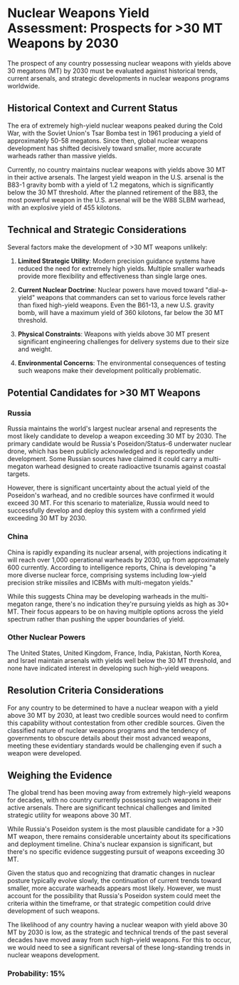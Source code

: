 # Nuclear Weapons Yield Assessment: Prospects for >30 MT Weapons by 2030

The prospect of any country possessing nuclear weapons with yields above 30 megatons (MT) by 2030 must be evaluated against historical trends, current arsenals, and strategic developments in nuclear weapons programs worldwide.

## Historical Context and Current Status

The era of extremely high-yield nuclear weapons peaked during the Cold War, with the Soviet Union's Tsar Bomba test in 1961 producing a yield of approximately 50-58 megatons. Since then, global nuclear weapons development has shifted decisively toward smaller, more accurate warheads rather than massive yields.

Currently, no country maintains nuclear weapons with yields above 30 MT in their active arsenals. The largest yield weapon in the U.S. arsenal is the B83-1 gravity bomb with a yield of 1.2 megatons, which is significantly below the 30 MT threshold. After the planned retirement of the B83, the most powerful weapon in the U.S. arsenal will be the W88 SLBM warhead, with an explosive yield of 455 kilotons.

## Technical and Strategic Considerations

Several factors make the development of >30 MT weapons unlikely:

1. **Limited Strategic Utility**: Modern precision guidance systems have reduced the need for extremely high yields. Multiple smaller warheads provide more flexibility and effectiveness than single large ones.

2. **Current Nuclear Doctrine**: Nuclear powers have moved toward "dial-a-yield" weapons that commanders can set to various force levels rather than fixed high-yield weapons. Even the B61-13, a new U.S. gravity bomb, will have a maximum yield of 360 kilotons, far below the 30 MT threshold.

3. **Physical Constraints**: Weapons with yields above 30 MT present significant engineering challenges for delivery systems due to their size and weight.

4. **Environmental Concerns**: The environmental consequences of testing such weapons make their development politically problematic.

## Potential Candidates for >30 MT Weapons

### Russia

Russia maintains the world's largest nuclear arsenal and represents the most likely candidate to develop a weapon exceeding 30 MT by 2030. The primary candidate would be Russia's Poseidon/Status-6 underwater nuclear drone, which has been publicly acknowledged and is reportedly under development. Some Russian sources have claimed it could carry a multi-megaton warhead designed to create radioactive tsunamis against coastal targets.

However, there is significant uncertainty about the actual yield of the Poseidon's warhead, and no credible sources have confirmed it would exceed 30 MT. For this scenario to materialize, Russia would need to successfully develop and deploy this system with a confirmed yield exceeding 30 MT by 2030.

### China

China is rapidly expanding its nuclear arsenal, with projections indicating it will reach over 1,000 operational warheads by 2030, up from approximately 600 currently. According to intelligence reports, China is developing "a more diverse nuclear force, comprising systems including low-yield precision strike missiles and ICBMs with multi-megaton yields."

While this suggests China may be developing warheads in the multi-megaton range, there's no indication they're pursuing yields as high as 30+ MT. Their focus appears to be on having multiple options across the yield spectrum rather than pushing the upper boundaries of yield.

### Other Nuclear Powers

The United States, United Kingdom, France, India, Pakistan, North Korea, and Israel maintain arsenals with yields well below the 30 MT threshold, and none have indicated interest in developing such high-yield weapons.

## Resolution Criteria Considerations

For any country to be determined to have a nuclear weapon with a yield above 30 MT by 2030, at least two credible sources would need to confirm this capability without contestation from other credible sources. Given the classified nature of nuclear weapons programs and the tendency of governments to obscure details about their most advanced weapons, meeting these evidentiary standards would be challenging even if such a weapon were developed.

## Weighing the Evidence

The global trend has been moving away from extremely high-yield weapons for decades, with no country currently possessing such weapons in their active arsenals. There are significant technical challenges and limited strategic utility for weapons above 30 MT.

While Russia's Poseidon system is the most plausible candidate for a >30 MT weapon, there remains considerable uncertainty about its specifications and deployment timeline. China's nuclear expansion is significant, but there's no specific evidence suggesting pursuit of weapons exceeding 30 MT.

Given the status quo and recognizing that dramatic changes in nuclear posture typically evolve slowly, the continuation of current trends toward smaller, more accurate warheads appears most likely. However, we must account for the possibility that Russia's Poseidon system could meet the criteria within the timeframe, or that strategic competition could drive development of such weapons.

The likelihood of any country having a nuclear weapon with yield above 30 MT by 2030 is low, as the strategic and technical trends of the past several decades have moved away from such high-yield weapons. For this to occur, we would need to see a significant reversal of these long-standing trends in nuclear weapons development.

### Probability: 15%